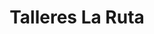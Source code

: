 ---
title: "Talleres La Ruta"
url: /medina-del-campo/talleres-la-ruta/
shop: reparación de automóviles
---